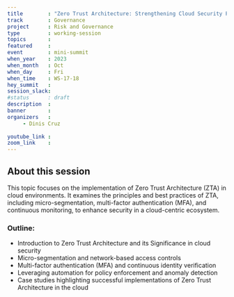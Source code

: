 ```yaml
---
title        : "Zero Trust Architecture: Strengthening Cloud Security Posture (Panel) "
track        : Governance
project      : Risk and Governance
type         : working-session
topics       :
featured     :
event        : mini-summit
when_year    : 2023
when_month   : Oct
when_day     : Fri
when_time    : WS-17-18
hey_summit   : 
session_slack:
#status      : draft
description  :
banner       : 
organizers   :
     - Dinis Cruz
     
youtube_link : 
zoom_link    : 
---
```


## About this session
This topic focuses on the implementation of Zero Trust Architecture (ZTA) in cloud environments. It examines the principles and best practices of ZTA, including micro-segmentation, multi-factor authentication (MFA), and continuous monitoring, to enhance security in a cloud-centric ecosystem.

### Outline:
- Introduction to Zero Trust Architecture and its Significance in cloud security
- Micro-segmentation and network-based access controls
- Multi-factor authentication (MFA) and continuous identity verification
- Leveraging automation for policy enforcement and anomaly detection
- Case studies highlighting successful implementations of Zero Trust Architecture in the cloud

